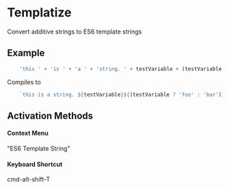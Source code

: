 # Templatize

Convert additive strings to ES6 template strings

## Example
```javascript
    'this ' + 'is ' + 'a ' + 'string. ' + testVariable + (testVariable ? 'foo' : 'bar')
```

Compiles to

```javascript
    `this is a string. ${testVariable}${(testVariable ? 'foo' : 'bar')}`
```

## Activation Methods

#### Context Menu
"ES6 Template String"

#### Keyboard Shortcut
cmd-alt-shift-T
